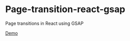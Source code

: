 # Page-transition-react-gsap

Page transitions in React using GSAP

[Demo](http://aliserajalam.github.io/page-transition-react-gsap)
